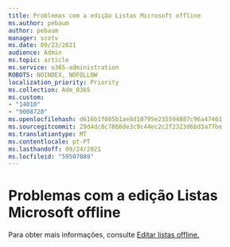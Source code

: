 ```yaml
---
title: Problemas com a edição Listas Microsoft offline
ms.author: pebaum
author: pebaum
manager: scotv
ms.date: 09/23/2021
audience: Admin
ms.topic: article
ms.service: o365-administration
ROBOTS: NOINDEX, NOFOLLOW
localization_priority: Priority
ms.collection: Adm_O365
ms.custom:
- "14010"
- "9008720"
ms.openlocfilehash: d616b1f085b1ae8d10795e235594887c96a47461
ms.sourcegitcommit: 29d4dc8c7866de3c9c44ec2c2f2323d6bd3a77be
ms.translationtype: MT
ms.contentlocale: pt-PT
ms.lasthandoff: 09/24/2021
ms.locfileid: "59507089"
---
```

# <a name="issues-with-editing-microsoft-lists-offline"></a>Problemas com a edição Listas Microsoft offline

Para obter mais informações, consulte [Editar listas offline.](https://support.microsoft.com/en-us/office/edit-lists-offline-41403c3e-1795-4e07-b56b-ae591cbde2f9)